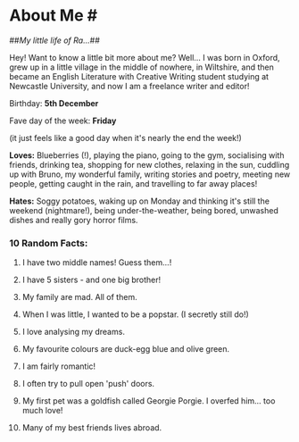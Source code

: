 # About Me #

##_My little life of Ra..._##

Hey! Want to know a little bit more about me? 
Well... I was born in Oxford, grew up in a little village in the middle of nowhere, in Wiltshire, and then became an English Literature with Creative Writing student studying at Newcastle University, and now I am a freelance writer and editor!
 
Birthday: **5th December**

Fave day of the week: **Friday**

(it just feels like a good day when it's nearly the end the week!)
 
**Loves:** Blueberries (!), playing the piano, going to the gym, socialising with friends, drinking tea, shopping for new clothes, relaxing in the sun, cuddling up with Bruno, my wonderful family, writing stories and poetry, meeting new people, getting caught in the rain, and travelling to far away places!
 
**Hates:** Soggy potatoes, waking up on Monday and thinking it's still the weekend (nightmare!), being under-the-weather, being bored, unwashed dishes and really gory horror films.
 
### 10 Random Facts: ###

1. I have two middle names! Guess them...!

2. I have 5 sisters - and one big brother!

3. My family are mad. All of them. 

4. When I was little, I wanted to be a popstar. (I secretly still do!)

5. I love analysing my dreams.

6. My favourite colours are duck-egg blue and olive green.

7. I am fairly romantic!

8. I often try to pull open 'push' doors.

9. My first pet was a goldfish called Georgie Porgie. I overfed him... too much love!

10. Many of my best friends lives abroad.
